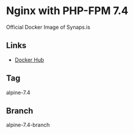 # Nginx with PHP-FPM 7.4

Official Docker Image of Synaps.is

## Links

- [Docker Hub](https://hub.docker.com/r/syis/php-nginx)

## Tag

alpine-7.4

## Branch

alpine-7.4-branch
